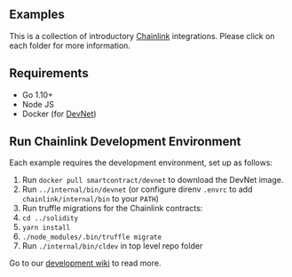 ## Examples

This is a collection of introductory [Chainlink](https://github.com/smartcontractkit/chainlink) integrations.
Please click on each folder for more information.

## Requirements

- Go 1.10+
- Node JS
- Docker (for [DevNet](https://github.com/smartcontractkit/devnet))

## Run Chainlink Development Environment

Each example requires the development environment, set up as follows:

1. Run `docker pull smartcontract/devnet` to download the DevNet image.
2. Run `../internal/bin/devnet` (or configure direnv `.envrc` to add `chainlink/internal/bin` to your `PATH`)
3. Run truffle migrations for the Chainlink contracts:
  1. `cd ../solidity`
  2. `yarn install`
  3. `./node_modules/.bin/truffle migrate`
4. Run `./internal/bin/cldev` in top level repo folder

Go to our [development wiki](https://github.com/smartcontractkit/chainlink/wiki/Development-Tips) to read more.
